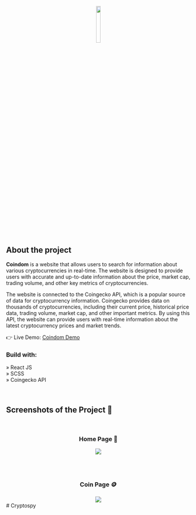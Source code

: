 <div align='center'><img style="width:16%" src='https://user-images.githubusercontent.com/105128267/220607693-29987a1c-8f0d-4835-9bfe-3b5c9f326b17.png'/></div>

<h2>About the project</h2>

<p><b>Coindom</b> is a website that allows users to search for information about various cryptocurrencies in real-time. The website is designed to provide users with accurate and up-to-date information about the price, market cap, trading volume, and other key metrics of cryptocurrencies. <br/>

The website is connected to the Coingecko API, which is a popular source of data for cryptocurrency information. Coingecko provides data on thousands of cryptocurrencies, including their current price, historical price data, trading volume, market cap, and other important metrics. By using this API, the website can provide users with real-time information about the latest cryptocurrency prices and market trends.
</p>

👉 Live Demo: <a href='https://coindom-crypto-search.vercel.app/'>Coindom Demo</a>

<h3>Build with:</h3>

» React JS <br>
» SCSS  <br>
» Coingecko API <br>

<br>

<h2>Screenshots of the Project 📸</h2>
<br>
<h3 align='center'>Home Page 🏡</h3>

<div align='center'>
<img src='https://user-images.githubusercontent.com/105128267/220608661-496fee0b-740a-476f-afa5-be9889c3c798.png'/>

</div>

<br><br>

<h3 align='center'>Coin Page 🪙</h3>

<div align='center'>
<img src='https://user-images.githubusercontent.com/105128267/220609015-e64cb000-b8d2-41ce-8a9a-e610d2f1ae5b.png'/>
</div>
# Cryptospy
